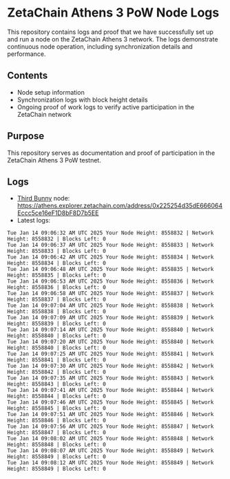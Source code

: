 # ZetaChain Athens 3 PoW Node Logs
This repository contains logs and proof that we have successfully set up and run a node on the ZetaChain Athens 3 network. The logs demonstrate continuous node operation, including synchronization details and performance.

## Contents
- Node setup information
- Synchronization logs with block height details
- Ongoing proof of work logs to verify active participation in the ZetaChain network

## Purpose
This repository serves as documentation and proof of participation in the ZetaChain Athens 3 PoW testnet.

## Logs

- [Third Bunny](https://thirdbunny.xyz/) node: https://athens.explorer.zetachain.com/address/0x225254d35dE666064Eccc5ce16eF1D8bF8D7b5EE
- Latest logs:
```
Tue Jan 14 09:06:32 AM UTC 2025 Your Node Height: 8558832 | Network Height: 8558832 | Blocks Left: 0
Tue Jan 14 09:06:37 AM UTC 2025 Your Node Height: 8558833 | Network Height: 8558833 | Blocks Left: 0
Tue Jan 14 09:06:42 AM UTC 2025 Your Node Height: 8558834 | Network Height: 8558834 | Blocks Left: 0
Tue Jan 14 09:06:48 AM UTC 2025 Your Node Height: 8558835 | Network Height: 8558835 | Blocks Left: 0
Tue Jan 14 09:06:53 AM UTC 2025 Your Node Height: 8558836 | Network Height: 8558836 | Blocks Left: 0
Tue Jan 14 09:06:58 AM UTC 2025 Your Node Height: 8558837 | Network Height: 8558837 | Blocks Left: 0
Tue Jan 14 09:07:04 AM UTC 2025 Your Node Height: 8558838 | Network Height: 8558838 | Blocks Left: 0
Tue Jan 14 09:07:09 AM UTC 2025 Your Node Height: 8558839 | Network Height: 8558839 | Blocks Left: 0
Tue Jan 14 09:07:14 AM UTC 2025 Your Node Height: 8558840 | Network Height: 8558840 | Blocks Left: 0
Tue Jan 14 09:07:20 AM UTC 2025 Your Node Height: 8558840 | Network Height: 8558840 | Blocks Left: 0
Tue Jan 14 09:07:25 AM UTC 2025 Your Node Height: 8558841 | Network Height: 8558841 | Blocks Left: 0
Tue Jan 14 09:07:30 AM UTC 2025 Your Node Height: 8558842 | Network Height: 8558842 | Blocks Left: 0
Tue Jan 14 09:07:35 AM UTC 2025 Your Node Height: 8558843 | Network Height: 8558843 | Blocks Left: 0
Tue Jan 14 09:07:41 AM UTC 2025 Your Node Height: 8558844 | Network Height: 8558844 | Blocks Left: 0
Tue Jan 14 09:07:46 AM UTC 2025 Your Node Height: 8558845 | Network Height: 8558845 | Blocks Left: 0
Tue Jan 14 09:07:51 AM UTC 2025 Your Node Height: 8558846 | Network Height: 8558846 | Blocks Left: 0
Tue Jan 14 09:07:56 AM UTC 2025 Your Node Height: 8558847 | Network Height: 8558847 | Blocks Left: 0
Tue Jan 14 09:08:02 AM UTC 2025 Your Node Height: 8558848 | Network Height: 8558848 | Blocks Left: 0
Tue Jan 14 09:08:07 AM UTC 2025 Your Node Height: 8558849 | Network Height: 8558849 | Blocks Left: 0
Tue Jan 14 09:08:12 AM UTC 2025 Your Node Height: 8558849 | Network Height: 8558849 | Blocks Left: 0
```
